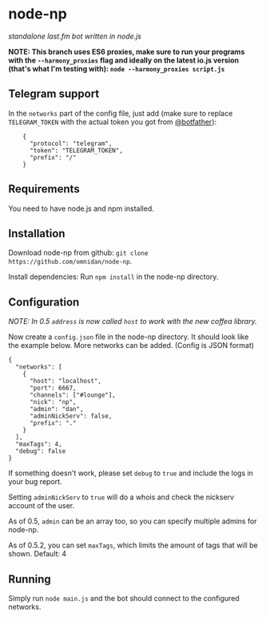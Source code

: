 node-np
=======

_standalone last.fm bot written in node.js_

__NOTE: This branch uses ES6 proxies, make sure to run your programs with the `--harmony_proxies` flag and ideally on the latest io.js version (that's what I'm testing with): `node --harmony_proxies script.js`__


Telegram support
----------------

In the `networks` part of the config file, just add (make sure to replace `TELEGRAM_TOKEN` with the actual token you got from [@botfather](http://telegram.me/botfather)):
```
    {
      "protocol": "telegram",
      "token": "TELEGRAM_TOKEN",
      "prefix": "/"
    }
```


Requirements
------------

You need to have node.js and npm installed.


Installation
------------

Download node-np from github: `git clone https://github.com/omnidan/node-np`.

Install dependencies: Run `npm install` in the node-np directory.


Configuration
-------------

_NOTE: In 0.5 `address` is now called `host` to work with the new coffea library._

Now create a `config.json` file in the node-np directory. It should look like
the example below. More networks can be added. (Config is JSON format)
```
{
  "networks": [
    {
      "host": "localhost",
      "port": 6667,
      "channels": ["#lounge"],
      "nick": "np",
      "admin": "dan",
      "adminNickServ": false,
      "prefix": "."
    }
  ],
  "maxTags": 4,
  "debug": false
}
```

If something doesn't work, please set `debug` to `true` and include the logs in your bug report.

Setting `adminNickServ` to `true` will do a whois and check the nickserv account of the user.

As of 0.5, `admin` can be an array too, so you can specify multiple admins for node-np.

As of 0.5.2, you can set `maxTags`, which limits the amount of tags that will be shown. Default: 4


Running
-------

Simply run `node main.js` and the bot should connect to the configured networks.
